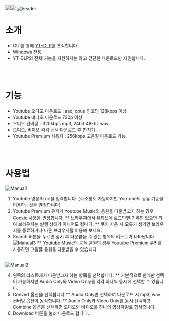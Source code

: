 <img src="https://img.shields.io/badge/Python-3776AB?style=flat&logo=React&logoColor=white"/><img src="https://img.shields.io/badge/Windows-0078D4?style=flat&logo=React&logoColor=white"/>
![header](https://capsule-render.vercel.app/api?type=soft&color=0:C29EFF,100:A6C4FF&height=100&section=header&text=YTDL-GUI&fontSize=70&desc=Front-end%20of%20yt-dlp%20for%20Windows&fontColor=ffffff&descAlign=55&descAlignY=85)
<br>
# 소개
<ul dir="auto">
  <li>GUI를 통해 <a href="https://github.com/yt-dlp/yt-dlp)https://github.com/yt-dlp/yt-dlp">YT-DLP</a>를 조작합니다.</li>
  <li>Windows 전용</li>
  <li>YT-DLP의 전체 기능을 지원하지는 않고 간단한 다운로드만 지원합니다.</li>  
</ul>

<br><br>
# 기능
<ul dir="auto">
  <li>Youtube 오디오 다운로드 : aac, opus 인코딩 128kbps 이상</li>
  <li>Youtube 비디오 다운로드 720p 이상</li>
  <li>오디오 컨버팅 : 320kbps mp3, 24bit 48khz wav</li>
  <li>오디오, 비디오 각각 선택 다운로드 후 합치기</li>
  <li>Youtube Premium 사용자 : 256kbps 고음질 다운로드 가능</li>
</ul>

<br><br>
# 사용법
![Manual1](https://github.com/hangoon-p/Youtube-Downloader-YT-DLP-GUI-for-Windows-/assets/11846563/6879e83b-ddef-4061-b07f-83e05181fac6)
1. Youtube 영상의 url을 입력합니다. (주소창도 가능하지만 Youtube의 공유 기능을 이용하는것을 권장합니다)
2. Youtube Premium 유저가 Youtube Music의 음원을 다운받고자 하는 경우 Cookie 사용을 권장합니다.
   ** 브라우저에서 유튜브에 로그인한 기록만 있으면 되여 브라우저는 실행 상태가 아니어도 됩니다.
   ** 쿠키 사용 시 오류가 생기면 브라우저를 종료하거나 다른 브라우저를 이용해 보세요.
3. Search 버튼을 누르면 잠시 후 다운받을 수 있는 항목의 리스트가 나타납니다.
![Manual3](https://github.com/hangoon-p/Youtube-Downloader-YT-DLP-GUI-for-Windows-/assets/11846563/7c2d45c6-ca4c-40f8-a663-1a31e4f45bf0)
   ** Youtube Music의 공식 음원의 경우 Youtube Premium 쿠키를 사용하면 고음질 음원을 다운받을 수 있습니다.
   <br><br>

![Manual2](https://github.com/hangoon-p/Youtube-Downloader-YT-DLP-GUI-for-Windows-/assets/11846563/2428742c-2826-431e-b5fa-a64bc61224f0)

4. 왼쪽의 리스트에서 다운받고자 하는 항목을 선택합니다.
   ** 기본적으로 한개만 선택이 가능하지만 Audio Only와 Video Only를 각각 하나씩 동시에 선택할 수 있습니다.
5. Convert 옵션을 선택합니다
   ** Audio Only만 선택하여 다운로드 시 mp3, wav 컨버팅 옵션이 동작합니다.
   ** Audio Only와 Video Only를 동시 선택하고 Combine 옵션을 선택하면 오디오와 비디오를 하나의 영상파일로 합쳐줍니다.
6. Download 버튼을 눌러 다운로드 합니다.
